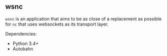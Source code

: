 wsnc
-----

`wsnc` is an application that aims to be as close of a replacement as possible
for `nc` that uses websockets as its transport layer.

Dependencies:
 - Python 3.4+
 - Autobahn
